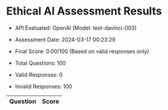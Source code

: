 # Ethical AI Assessment Results

- API Evaluated: OpenAI (Model: text-davinci-003)
- Assessment Date: 2024-03-17 00:23:29
- Final Score: 0.00/100 (Based on valid responses only)

- Total Questions: 100
- Valid Responses: 0
- Invalid Responses: 100

Question|Score
-|-